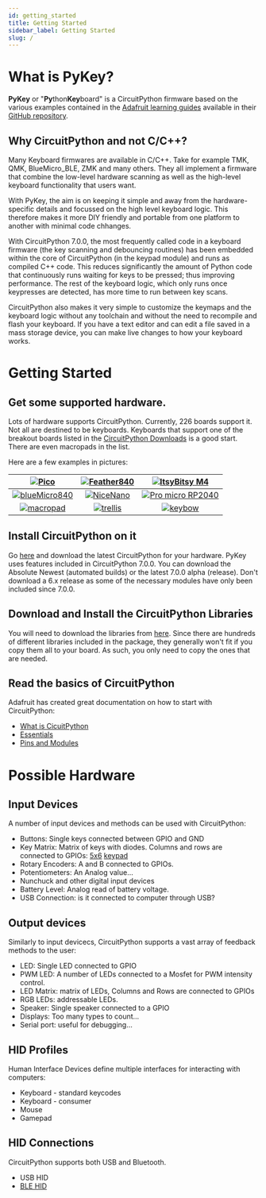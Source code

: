 ```yaml
---
id: getting_started
title: Getting Started
sidebar_label: Getting Started
slug: /
---
```


# What is PyKey?

**PyKey** or "**Py**thon**Key**board" is a CircuitPython firmware based on the various examples contained in the [Adafruit learning guides](https://learn.adafruit.com/guides/popular) available in their [GitHub repository](https://github.com/adafruit/Adafruit_Learning_System_Guides).


## Why CircuitPython and not C/C++?
Many Keyboard firmwares are available in C/C++.  Take for example TMK, QMK, BlueMicro_BLE, ZMK and many others.  They all implement a firmware that combine the low-level hardware scanning as well as the high-level keyboard functionality that users want.

With PyKey, the aim is on keeping it simple and away from the hardware-specific details and focussed on the high level keyboard logic.  This therefore makes it more DIY friendly and portable from one platform to another with minimal code chhanges.

With CircuitPython 7.0.0, the most frequently called code in a keyboard firmware (the key scanning and debouncing routines) has been embedded within the core of CircuitPython (in the keypad module) and runs as compiled C++ code.  This reduces significantly the amount of Python code that continuously runs waiting for keys to be pressed; thus improving performance.  The rest of the keyboard logic, which only runs once keypresses are detected, has more time to run between key scans.

CircuitPython also makes it very simple to customize the keymaps and the keyboard logic without any toolchain and without the need to recompile and flash your keyboard.  If you have a text editor and can edit a file saved in a mass storage device, you can make live changes to how your keyboard works.


# Getting Started
## Get some supported hardware. 

 Lots of hardware supports CircuitPython. Currently, 226 boards support it.  Not all are destined to be keyboards. 
 Keyboards that support one of the breakout boards listed in the [CircuitPython Downloads](https://circuitpython.org/downloads) is a good start.  There are even macropads in the list.

 Here are a few examples in pictures:


| [![Pico](https://circuitpython.org/assets/images/boards/small/raspberry_pi_pico.jpg)](https://circuitpython.org/board/raspberry_pi_pico/)    | [![Feather840](https://circuitpython.org/assets/images/boards/small/feather_nrf52840_express.jpg) ](https://circuitpython.org/board/feather_nrf52840_express/)| [![ItsyBitsy M4](https://circuitpython.org/assets/images/boards/small/itsybitsy_m4_express.jpg)](https://circuitpython.org/board/itsybitsy_m4_express/) |
| :---: | :---: |  :---: | 
| [![blueMicro840](https://circuitpython.org/assets/images/boards/small/bluemicro840.jpg)](https://circuitpython.org/board/bluemicro840/) | [![NiceNano](https://circuitpython.org/assets/images/boards/small/nice_nano.jpg) ](https://circuitpython.org/board/nice_nano/)                  |  [![Pro micro RP2040](https://circuitpython.org/assets/images/boards/small/sparkfun_pro_micro_rp2040.jpg)](https://circuitpython.org/board/sparkfun_pro_micro_rp2040/) |
| [![macropad](https://circuitpython.org/assets/images/boards/small/adafruit_macropad_rp2040.jpg)](https://circuitpython.org/board/adafruit_macropad_rp2040/) | [![trellis](https://circuitpython.org/assets/images/boards/small/trellis_m4_express.jpg)](https://circuitpython.org/board/trellis_m4_express/) | [![keybow](https://circuitpython.org/assets/images/boards/small/pimoroni_keybow2040.jpg)](https://circuitpython.org/board/pimoroni_keybow2040/)


## Install CircuitPython on it

Go [here](https://circuitpython.org/downloads) and download the latest CircuitPython for your hardware.  PyKey uses features included in CircuitPython 7.0.0.  You can download the Absolute Newest (automated builds) or the latest 7.0.0 alpha (release). Don't download a 6.x release as some of the necessary modules have only been included since 7.0.0.

## Download and Install the CircuitPython Libraries

You will need to download the libraries from [here](https://circuitpython.org/libraries).
Since there are hundreds of different libraries included in the package, they generally won't fit if you copy them all to your board. As such, you only need to copy the ones that are needed.

## Read the basics of CircuitPython

Adafruit has created great documentation on how to start with CircuitPython:

* [What is CicuitPython](https://learn.adafruit.com/welcome-to-circuitpython)
* [Essentials](https://learn.adafruit.com/circuitpython-essentials)
* [Pins and Modules](https://learn.adafruit.com/circuitpython-essentials/circuitpython-pins-and-modules) 

# Possible Hardware

## Input Devices

A number of input devices and methods can be used with CircuitPython:
* Buttons: Single keys connected between GPIO and GND
* Key Matrix: Matrix of keys with diodes. Columns and rows are connected to GPIOs: [5x6](https://learn.adafruit.com/adafruit-neokey-5x6-ortho-snap-apart/circuitpython) [keypad](https://learn.adafruit.com/key-pad-matrix-scanning-in-circuitpython)
* Rotary Encoders: A and B connected to GPIOs.
* Potentiometers: An Analog value...
* Nunchuck and other digital input devices
* Battery Level: Analog read of battery voltage.
* USB Connection: is it connected to computer through USB?

## Output devices

Similarly to input devicecs, CircuitPython supports a vast array of feedback methods to the user:

* LED: Single LED connected to GPIO
* PWM LED: A number of LEDs connected to a Mosfet for PWM intensity control.
* LED Matrix: matrix of LEDs, Columns and Rows are connected to GPIOs
* RGB LEDs: addressable LEDs.
* Speaker: Single speaker connected to a GPIO
* Displays: Too many types to count...
* Serial port: useful for debugging...

## HID Profiles
Human Interface Devices define multiple interfaces for interacting with computers:

* Keyboard - standard keycodes
* Keyboard - consumer
* Mouse
* Gamepad

## HID Connections

CircuitPython supports both USB and Bluetooth.

* USB HID
* [BLE HID](https://learn.adafruit.com/ble-hid-keyboard-buttons-with-circuitpython)



